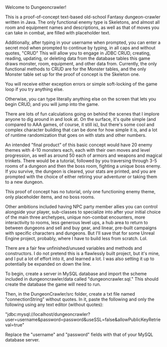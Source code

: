 Welcome to Dungeoncrawler!

This is a proof-of-concept text-based old-school Fantasy dungeon-crawler written in Java. The only functional enemy type is Skeletons, and almost all room and equipment names and descriptions, as well as that of moves you can take in combat, are filled with placeholder text.

Additionally, after typing in your username when prompted, you can enter a secret mod when prompted to continue by typing, in all caps and without quotes, "CRUD" This will allow you to engage in JDBC CRUD, creating, reading, updating, or deleting data from the database tables this game draws monster, room, equipment, and other data from. Currently, the only functional methods to CRUD are for the Monster tables, and the only Monster table set up for the proof of concept is the Skeleton one.

You will receive either exception errors or simple soft-locking of the game loop if you try anything else.

Otherwise, you can type literally anything else on the screen that lets you begin CRUD, and you will jump into the game.

There are lots of fun calculations going on behind the scenes that I implore anyone to dig around in and look at. On the surface, it's quite simple (and compared to AAA games, of course, it still is), but there's some cool and complex character building that can be done for how simple it is, and a lot of runtime randomization that goes on with stats and other numbers.

An intended "final product" of this basic concept would have 20 enemy themes with 4-10 monsters each, each with their own moves and level progression, as well as around 50 each of armors and weapons and magical trinkets. There would be a tutorial, followed by you traversing through 3-5 rooms of a dungeon and then the boss room, fighting a unique boss enemy. If you survive, the dungeon is cleared, your stats are printed, and you are prompted with the choice of either retiring your adventurer or taking them to a new dungeon.

This proof of concept has no tutorial, only one functioning enemy theme, only placeholder items, and no boss rooms.

Other ambitions included having NPC party member allies you can control alongside your player, sub-classes to specialize into after your initial choice of the main three archetypes, unique non-combat encounters, more interactivity to rooms, less generous level ups, a hub area to return to between dungeons and sell and buy gear, and linear, pre-built campaigns with specific characters and dungeons. But I'll save that for some Unreal Engine project, probably, where I have to build less from scratch. Lol.

There are a fair few unfinished/unused variables and methods and constructors. I do not pretend this is a flawlessly built project, but it's mine, and I put a lot of effort into it, and learned a lot. I was also setting it up to potentially be expanded on down the line.

To begin, create a server in MySQL database and import the scheme included in dungeoncrawler/data called "dungeoncrawler.sql." This should create the database the game will need to run.

Then, in the DungeonCrawler/src folder, create a txt file named "connectionString" without quotes. In it, paste the following and only the following using any text editor (without quotes):

"jdbc:mysql://localhost/dungeoncrawler?user=username&password=password&useSSL=false&allowPublicKeyRetrieval=true"

Replace the "username" and "password" fields with that of your MySQL database server.
